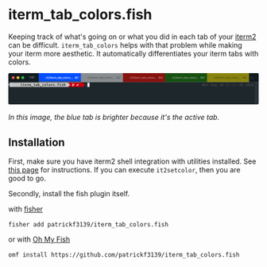 # iterm_tab_colors.fish
Keeping track of what's going on or what you did in each tab of your [iterm2](https://www.iterm2.com) can be difficult. `iterm_tab_colors` helps with that problem while making your iterm more aesthetic. It automatically differentiates your iterm tabs with colors.

<img alt="All 5 tab colors" src="./images/tab-colors-example.png">

_In this image, the blue tab is brighter because it's the active tab._

## Installation
First, make sure you have iterm2 shell integration with utilities installed. See [this page](https://www.iterm2.com/documentation-shell-integration.html) for instructions. If you can execute `it2setcolor`, then you are good to go.

Secondly, install the fish plugin itself.

with [fisher](https://github.com/jorgebucaran/fisher)
```
fisher add patrickf3139/iterm_tab_colors.fish
```

or with [Oh My Fish](https://github.com/oh-my-fish/oh-my-fish)
```fish
omf install https://github.com/patrickf3139/iterm_tab_colors.fish
```
